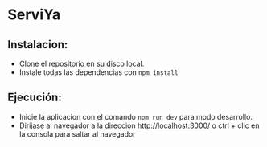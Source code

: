 # ServiYa 

## Instalacion:

* Clone el repositorio en su disco local.
* Instale todas las dependencias con ``` npm install ```  

## Ejecución:
* Inicie la aplicacion con el comando ```npm run dev``` para modo desarrollo.
* Dirijase al navegador a la direccion [http://localhost:3000/]( http://localhost:3000/) o ctrl + clic en la consola para saltar al navegador
